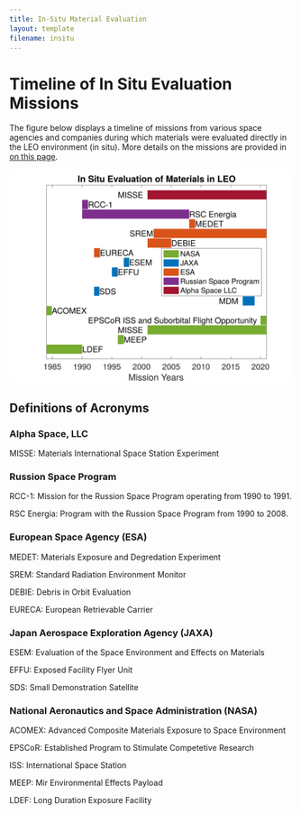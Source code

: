 ```yaml
---
title: In-Situ Material Evaluation
layout: template
filename: insitu
--- 
```

# Timeline of In Situ Evaluation Missions

The figure below displays a timeline of missions from various space agencies and companies during which materials were evaluated directly in the LEO environment (in situ). More details on the missions are provided in [on this page](https://spaceborne-pcms.github.io/qualification).

![InSitu](figures/inSituLEO.svg)

## Definitions of Acronyms

### Alpha Space, LLC

MISSE: Materials International Space Station Experiment

### Russion Space Program

RCC-1: Mission for the Russion Space Program operating from 1990 to 1991.

RSC Energia: Program with the Russion Space Program from 1990 to 2008.

### European Space Agency (ESA)

MEDET: Materials Exposure and Degredation Experiment

SREM: Standard Radiation Environment Monitor

DEBIE: Debris in Orbit Evaluation

EURECA: European Retrievable Carrier

### Japan Aerospace Exploration Agency (JAXA)

ESEM: Evaluation of the Space Environment and Effects on Materials

EFFU: Exposed Facility Flyer Unit

SDS: Small Demonstration Satellite

### National Aeronautics and Space Administration (NASA)

ACOMEX: Advanced Composite Materials Exposure to Space Environment

EPSCoR: Established Program to Stimulate Competetive Research

ISS: International Space Station

MEEP: Mir Environmental Effects Payload

LDEF: Long Duration Exposure Facility